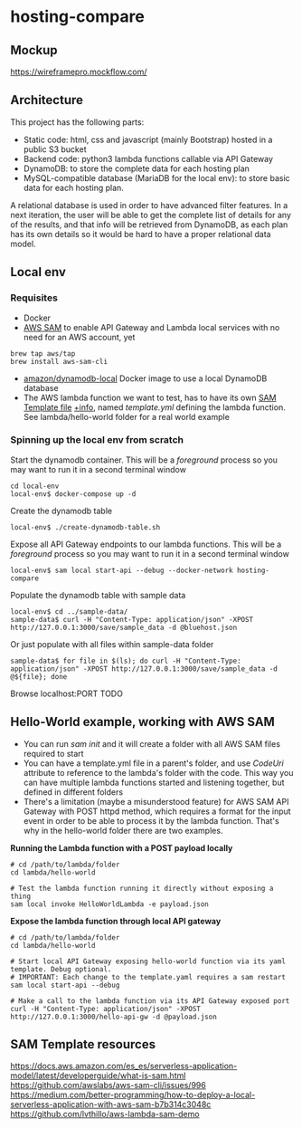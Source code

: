 # hosting-compare


## Mockup
https://wireframepro.mockflow.com/

## Architecture

This project has the following parts:
- Static code: html, css and javascript (mainly Bootstrap) hosted in a public S3 bucket
- Backend code: python3 lambda functions callable via API Gateway
- DynamoDB: to store the complete data for each hosting plan
- MySQL-compatible database (MariaDB for the local env): to store basic data for each hosting plan. 

A relational database is used in order to have advanced filter features. In a next iteration, the user will be able to get the complete list of details for any of the results, and that info will be retrieved from DynamoDB, as each plan has its own details so it would be hard to have a proper relational data model.  

## Local env

### Requisites

- Docker
- [AWS SAM](https://docs.aws.amazon.com/serverless-application-model/latest/developerguide/what-is-sam.html) to enable API Gateway and Lambda local services with no need for an AWS account, yet

```
brew tap aws/tap
brew install aws-sam-cli
```

- [amazon/dynamodb-local](https://docs.aws.amazon.com/amazondynamodb/latest/developerguide/DynamoDBLocal.Docker.html) Docker image to use a local DynamoDB database 
- The AWS lambda function we want to test, has to have its own [SAM Template file](https://github.com/awslabs/serverless-application-model/blob/master/versions/2016-10-31.md) [+info](https://docs.aws.amazon.com/serverless-application-model/latest/developerguide/serverless-policy-templates.html), named *template.yml* defining the lambda function. See lambda/hello-world folder for a real world example

### Spinning up the local env from scratch

Start the dynamodb container. This will be a *foreground* process so you may want to run it in a second terminal window
```
cd local-env
local-env$ docker-compose up -d
```

Create the dynamodb table
```
local-env$ ./create-dynamodb-table.sh
```

Expose all API Gateway endpoints to our lambda functions. This will be a *foreground* process so you may want to run it in a second terminal window
```
local-env$ sam local start-api --debug --docker-network hosting-compare
```

Populate the dynamodb table with sample data
```
local-env$ cd ../sample-data/
sample-data$ curl -H "Content-Type: application/json" -XPOST http://127.0.0.1:3000/save/sample_data -d @bluehost.json
```

Or just populate with all files within sample-data folder
```
sample-data$ for file in $(ls); do curl -H "Content-Type: application/json" -XPOST http://127.0.0.1:3000/save/sample_data -d @${file}; done
```

Browse localhost:PORT TODO


## Hello-World example, working with AWS SAM

- You can run *sam init* and it will create a folder with all AWS SAM files required to start
- You can have a template.yml file in a parent's folder, and use *CodeUri* attribute to reference to the lambda's folder with the code. This way you can have multiple lambda functions started and listening together, but defined in different folders
- There's a limitation (maybe a misunderstood feature) for AWS SAM API Gateway with POST httpd method, which requires a format for the input event in order to be able to process it by the lambda function. That's why in the hello-world folder there are two examples.

**Running the Lambda function with a POST payload locally**

```
# cd /path/to/lambda/folder
cd lambda/hello-world

# Test the lambda function running it directly without exposing a thing
sam local invoke HelloWorldLambda -e payload.json

```

**Expose the lambda function through local API gateway**

```
# cd /path/to/lambda/folder
cd lambda/hello-world

# Start local API Gateway exposing hello-world function via its yaml template. Debug optional.
# IMPORTANT: Each change to the template.yaml requires a sam restart
sam local start-api --debug

# Make a call to the lambda function via its API Gateway exposed port
curl -H "Content-Type: application/json" -XPOST http://127.0.0.1:3000/hello-api-gw -d @payload.json
```

## SAM Template resources

https://docs.aws.amazon.com/es_es/serverless-application-model/latest/developerguide/what-is-sam.html
https://github.com/awslabs/aws-sam-cli/issues/996
https://medium.com/better-programming/how-to-deploy-a-local-serverless-application-with-aws-sam-b7b314c3048c
https://github.com/lvthillo/aws-lambda-sam-demo
